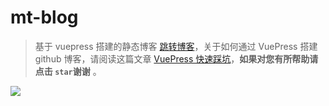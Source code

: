 # mt-blog

> 基于 vuepress 搭建的静态博客 [跳转博客](https://taoxusheng.github.io/mt-blog/)，关于如何通过 VuePress 搭建 github 博客，请阅读这篇文章 [VuePress 快速踩坑](https://ltaoxusheng.github.io/mt-blog/zhihu/vuepress.html/zhihu/vuepress.html)，**如果对您有所帮助请点击 `star`谢谢** 。

<a href="https://taoxusheng.github.io/mt-blog/" target="_blank">
  <img src="https://github.com/TaoXuSheng/mt-blog/blob/master/blog.png"></img>
</a>
